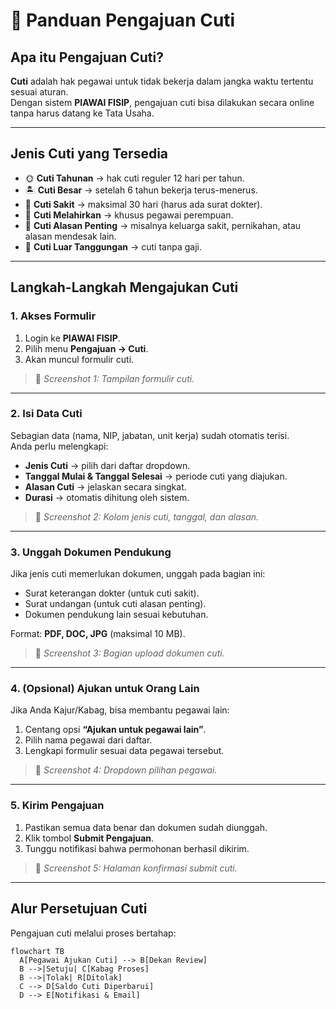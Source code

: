 # 🌴 Panduan Pengajuan Cuti

## Apa itu Pengajuan Cuti?
**Cuti** adalah hak pegawai untuk tidak bekerja dalam jangka waktu tertentu sesuai aturan.  
Dengan sistem **PIAWAI FISIP**, pengajuan cuti bisa dilakukan secara online tanpa harus datang ke Tata Usaha.  

---

## Jenis Cuti yang Tersedia
- 🌞 **Cuti Tahunan** → hak cuti reguler 12 hari per tahun.  
- 🏝️ **Cuti Besar** → setelah 6 tahun bekerja terus-menerus.  
- 🤒 **Cuti Sakit** → maksimal 30 hari (harus ada surat dokter).  
- 👶 **Cuti Melahirkan** → khusus pegawai perempuan.  
- 📌 **Cuti Alasan Penting** → misalnya keluarga sakit, pernikahan, atau alasan mendesak lain.  
- 🚫 **Cuti Luar Tanggungan** → cuti tanpa gaji.  

---

## Langkah-Langkah Mengajukan Cuti

### 1. Akses Formulir
1. Login ke **PIAWAI FISIP**.  
2. Pilih menu **Pengajuan → Cuti**.  
3. Akan muncul formulir cuti.  

> 📸 *Screenshot 1: Tampilan formulir cuti.*  

---

### 2. Isi Data Cuti
Sebagian data (nama, NIP, jabatan, unit kerja) sudah otomatis terisi.  
Anda perlu melengkapi:  
- **Jenis Cuti** → pilih dari daftar dropdown.  
- **Tanggal Mulai & Tanggal Selesai** → periode cuti yang diajukan.  
- **Alasan Cuti** → jelaskan secara singkat.  
- **Durasi** → otomatis dihitung oleh sistem.  

> 📸 *Screenshot 2: Kolom jenis cuti, tanggal, dan alasan.*  

---

### 3. Unggah Dokumen Pendukung
Jika jenis cuti memerlukan dokumen, unggah pada bagian ini:  
- Surat keterangan dokter (untuk cuti sakit).  
- Surat undangan (untuk cuti alasan penting).  
- Dokumen pendukung lain sesuai kebutuhan.  

Format: **PDF, DOC, JPG** (maksimal 10 MB).  

> 📸 *Screenshot 3: Bagian upload dokumen cuti.*  

---

### 4. (Opsional) Ajukan untuk Orang Lain
Jika Anda Kajur/Kabag, bisa membantu pegawai lain:  
1. Centang opsi **“Ajukan untuk pegawai lain”**.  
2. Pilih nama pegawai dari daftar.  
3. Lengkapi formulir sesuai data pegawai tersebut.  

> 📸 *Screenshot 4: Dropdown pilihan pegawai.*  

---

### 5. Kirim Pengajuan
1. Pastikan semua data benar dan dokumen sudah diunggah.  
2. Klik tombol **Submit Pengajuan**.  
3. Tunggu notifikasi bahwa permohonan berhasil dikirim.  

> 📸 *Screenshot 5: Halaman konfirmasi submit cuti.*  

---

## Alur Persetujuan Cuti
Pengajuan cuti melalui proses bertahap:

```mermaid
flowchart TB
  A[Pegawai Ajukan Cuti] --> B[Dekan Review]
  B -->|Setuju| C[Kabag Proses]
  B -->|Tolak| R[Ditolak]
  C --> D[Saldo Cuti Diperbarui]
  D --> E[Notifikasi & Email]
